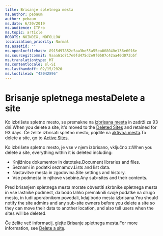 ```yaml
---
title: Brisanje spletnega mesta
ms.author: pebaum
author: pebaum
ms.date: 6/20/2019
ms.audience: ITPro
ms.topic: article
ROBOTS: NOINDEX, NOFOLLOW
localization_priority: Normal
ms.assetid: ''
ms.openlocfilehash: 8915d97852c5aa3be55a55ea008040e136e6016e
ms.sourcegitcommit: 9aaa61d717e0fd475d2e9f0507c42aa40d073b5f
ms.translationtype: MT
ms.contentlocale: sl-SI
ms.lasthandoff: 02/15/2020
ms.locfileid: "42042896"
---
```

# <a name="delete-a-site"></a><span data-ttu-id="38baa-102">Brisanje spletnega mesta</span><span class="sxs-lookup"><span data-stu-id="38baa-102">Delete a site</span></span>

<span data-ttu-id="38baa-103">Ko izbrišete spletno mesto, se premakne na [izbrisana mesta](https://admin.microsoft.com/sharepoint?page=recyclebin&modern=true) in zadrži za 93 dni.</span><span class="sxs-lookup"><span data-stu-id="38baa-103">When you delete a site, it's moved to the [Deleted Sites](https://admin.microsoft.com/sharepoint?page=recyclebin&modern=true) and retained for 93 days.</span></span> <span data-ttu-id="38baa-104">Če želite izbrisati spletno mesto, pojdite na [aktivna mesta](https://admin.microsoft.com/sharepoint?page=sitemanagement&modern=true).</span><span class="sxs-lookup"><span data-stu-id="38baa-104">To delete a site, go to [Active Sites](https://admin.microsoft.com/sharepoint?page=sitemanagement&modern=true).</span></span> 

<span data-ttu-id="38baa-105">Ko izbrišete spletno mesto, je vse v njem izbrisano, vključno z:</span><span class="sxs-lookup"><span data-stu-id="38baa-105">When you delete a site, everything within it is deleted including:</span></span>

- <span data-ttu-id="38baa-106">Knjižnice dokumentov in datoteke.</span><span class="sxs-lookup"><span data-stu-id="38baa-106">Document libraries and files.</span></span>
- <span data-ttu-id="38baa-107">Seznami in podatki seznamov.</span><span class="sxs-lookup"><span data-stu-id="38baa-107">Lists and list data.</span></span>
- <span data-ttu-id="38baa-108">Nastavitve mesta in zgodovina.</span><span class="sxs-lookup"><span data-stu-id="38baa-108">Site settings and history.</span></span>
- <span data-ttu-id="38baa-109">Vse podmesta in njihove vsebine.</span><span class="sxs-lookup"><span data-stu-id="38baa-109">Any sub-sites and their contents.</span></span>

<span data-ttu-id="38baa-110">Pred brisanjem spletnega mesta morate obvestiti skrbnike spletnega mesta in vse lastnike podmest, da bodo lahko premaknili svoje podatke na drugo mesto, in tudi uporabnikom povedali, kdaj bodo mesta izbrisana.</span><span class="sxs-lookup"><span data-stu-id="38baa-110">You should notify the site admins and any sub-site owners before you delete a site so they can move their data to another location, and also tell users when the sites will be deleted.</span></span>

<span data-ttu-id="38baa-111">Če želite več informacij, glejte [Brisanje spletnega mesta](https://docs.microsoft.com/sharepoint/delete-site-collection).</span><span class="sxs-lookup"><span data-stu-id="38baa-111">For more information, see [Delete a site](https://docs.microsoft.com/sharepoint/delete-site-collection).</span></span>
